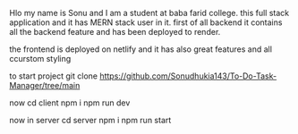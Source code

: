 Hlo my name is Sonu and I am a student at baba farid college.
this full stack application and it has MERN stack user in it.
first of all backend it contains all the backend feature and has been deployed to render.

the frontend is deployed on netlify and it has also great features and all ccurstom styling

to start project 
git clone https://github.com/Sonudhukia143/To-Do-Task-Manager/tree/main

now 
cd client 
npm i 
npm run dev

now in server 
cd server 
npm i
npm run start
